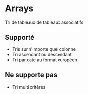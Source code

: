 # Arrays

Tri de tableaux de tableaux associatifs

## Supporté
- Tris sur n'importe quel colonne
- Tri ascendant ou descendant
- Tri par date au format européen


## Ne supporte pas
- Tri multi critères